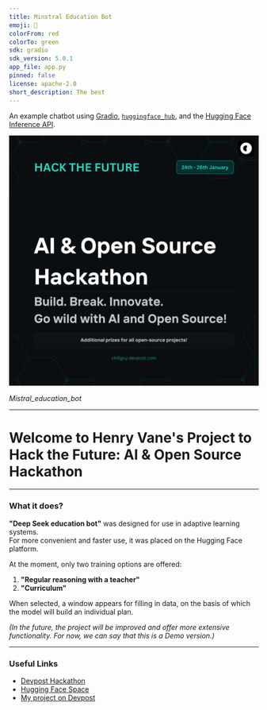 ```yaml
---
title: Minstral Education Bot
emoji: 💬
colorFrom: red
colorTo: green
sdk: gradio
sdk_version: 5.0.1
app_file: app.py
pinned: false
license: apache-2.0
short_description: The best
---
```


An example chatbot using [Gradio](https://gradio.app), [`huggingface_hub`](https://huggingface.co/docs/huggingface_hub/v0.22.2/en/index), and the [Hugging Face Inference API](https://huggingface.co/docs/api-inference/index).


![Hackathon Logo](./pictures/logoHack.png)  

*Mistral_education_bot*  

---

# Welcome to Henry Vane's Project to Hack the Future: AI & Open Source Hackathon  

---

### What it does?  

**"Deep Seek education bot"** was designed for use in adaptive learning systems.  
For more convenient and faster use, it was placed on the Hugging Face platform.  

At the moment, only two training options are offered:  
1. **"Regular reasoning with a teacher"**  
2. **"Curriculum"**  

When selected, a window appears for filling in data, on the basis of which the model will build an individual plan.  

*(In the future, the project will be improved and offer more extensive functionality. For now, we can say that this is a Demo version.)*  

---

### Useful Links  

- [Devpost Hackathon](https://chillguy.devpost.com/)  
- [Hugging Face Space](https://huggingface.co/spaces/HenryVane/DeepSeek-education-bot)  
- [My project on Devpost](https://devpost.com/software/deep-seek-educational-bot)  
